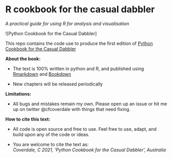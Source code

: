 # R cookbook for the casual dabbler

*A practical guide for using R for analysis and visualisation*

![Python Cookbook for the Casual Dabbler]

This repo contains the code use to produce the first edition of [Python Cookbook for the Casual Dabbler](https://charlescoverdale.github.io/pythoncasualdabbler/)

**About the book:**

-   The text is 100% written in python and R, and published using [Rmarkdown](https://rmarkdown.rstudio.com/) and [Bookdown](https://bookdown.org/)

-   New chapters will be released periodically

**Limitations:**

-   All bugs and mistakes remain my own. Please open up an issue or hit me up on twitter \@cfcoverdale with things that need fixing.

**How to cite this text:**

-   All code is open source and free to use. Feel free to use, adapt, and build upon any of the code or ideas.

-   You are welcome to cite the text as:  
    *Coverdale, C 2021, 'Python Cookbook for the Casual Dabbler', Australia*
